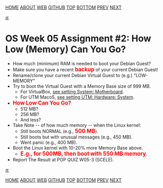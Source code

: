 ---
---

[HOME](index.md)
[ABOUT](README.md)
[WEB](https://osp4diss.vlsm.org/)
[GITHUB](https://github.com/os2xx/osp4diss/)
[TOP](#)
[BOTTOM](#endofpage)
[PREV](W05-01.md)
[NEXT](W05-03.md)

[&#x213C;](#endofpage)<br id="idx00">

# OS Week 05 Assignment #2: How Low (Memory) Can You Go?

* How much (minimum) RAM is needed to boot your Debian Guest?
* Make sure you have a recent 
  <span style="color:red; font-weight:bold; font-size:larger;">backup</span>
  of your current Debian Guest!
* Rename/clone your current Debian Virtual Guest to (e.g.) "LOW-MEMORY"
* Try to boot the Virtual Guest with a Memory Base size of 999 MB.
  * For VirtualBox, [see setting System: Motherboard](https://doit.vlsm.org/013.html#idx021).
  * For UTM MacoS, [see setting UTM: Hardware: System](https://doit.vlsm.org/009.html#idx005).
* <span style="color:red; font-weight:bold; font-size:larger;">How Low Can You Go?</span>
    * 512 MB?
    * 256 MB?
    * And less?
* Take Note -- of how much memory -- when the Linux kernel:
  * Still boots NORMAL (e.g., <span style="color:red; font-weight:bold; font-size:larger;">500 MB</span>).
  * Still boots but with unusual messages (e.g., 450 MB).
  * Went panic (e.g., 400 MB).
* Boot the Linux kernel with 10-20% more Memory Base above.
  * <span style="color:red; font-weight:bold; font-size:larger;">E.g., for 500MB, then boot with 550 MB memory</span>.
* Report The Result at POP QUIZ W05-3 (SCELE).

[&#x213C;](#)<br id="endofpage">

[HOME](index.md)
[ABOUT](README.md)
[WEB](https://osp4diss.vlsm.org/)
[GITHUB](https://github.com/os2xx/osp4diss)
[TOP](#)
[BOTTOM](#endofpage)
[PREV](W05-01.md)
[NEXT](W05-03.md)
<br>

